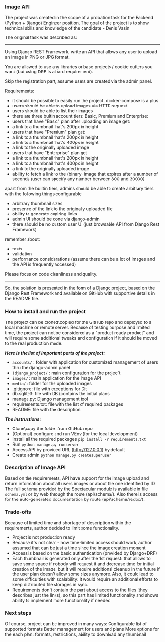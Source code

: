 ### Image API

The project was created in the scope of a probation task for the Backend (Python + Django) Engineer position. The goal of the project is to show technical skills and knowledge of the candidate - Denis Vasin

The original task was described as:
_______________________________________________________
Using Django REST Framework, write an API that allows any user to upload an image in PNG or JPG format.

You are allowed to use any libraries or base projects / cookie cutters you want (but using DRF is a hard requirement).

Skip the registration part, assume users are created via the admin panel.

Requirements:
* it should be possible to easily run the project. docker-compose is a plus
* users should be able to upload images via HTTP request
* users should be able to list their images
* there are three bultin account tiers: Basic, Premium and Enterprise:
* users that have "Basic" plan after uploading an image get: 
* a link to a thumbnail that's 200px in height
* users that have "Premium" plan get:
* a link to a thumbnail that's 200px in height
* a link to a thumbnail that's 400px in height
* a link to the originally uploaded image
* users that have "Enterprise" plan get
* a link to a thumbnail that's 200px in height
* a link to a thumbnail that's 400px in height
* a link to the originally uploaded image
* ability to fetch a link to the (binary) image that expires after a number of seconds (user can specify any number between 300 and 30000)

apart from the builtin tiers, admins should be able to create arbitrary tiers with the following things configurable:
* arbitrary thumbnail sizes
* presence of the link to the originally uploaded file
* ability to generate expiring links
* admin UI should be done via django-admin
* there should be no custom user UI (just browsable API from Django Rest Framework)

remember about:
* tests
* validation
* performance considerations (assume there can be a lot of images and the API is frequently accessed)


Please focus on code cleanliness and quality.
_______________________________________________________

So, the solution is presented in the form of a Django project, based on the Django Rest Framework and available on GitHub with supportive details in the README file.

### How to install and run the project

The project can be cloned\copied for the GitHub repo and deployed to a local machine or remote server. Because of testing purpose and limited time, the project can not be considered as a "product ready product" and will require some additional tweaks and configuration if it should be moved to the real production mode.

***Here is the list of important parts of the project:***
* `accounts/` : folder with application for customized management of users thru the django-admin panel
* `(django_project/` : main configuration for the projec`t
* `images/` : main application for the Image API
* `media/` : folder for the uploaded images
* .gitignore: file with exceptions for Git
* db.sqlite3: file with DB (contains the initial plans)
* manage.py: Django management tool
* requirements.txt: file with the list of required packages
* README: file with the description

***The instructions:***
* Clone\copy the folder from GitHub repo
* (Optional) configure and run VEnv (for the local development)
* Install all the required packages `pip install -r requirements.txt`
* Run `python manage.py runserver`
* Access API by provided URL (http://127.0.0.1) by default
* Create admin `python manage.py createsuperuser`

### Description of Image API
Based on the requirements, API have support for the image upload and return information about all users images or about the one identified by ID
The full schema provided by the Spectacular module is available in file `schema.yml` or by web through the route (api/schema/). Also there is access for the auto-generated documentation by route (api/schema/redoc/).

### Trade-offs
Because of limited time and shortage of description within the requirements, author decided to limit some functionality. 
* Project is not production ready
* Because it's not clear - how time-limited access should work, author assumed that can be just a time since the image creation moment
* Access is based on the basic authentication (provided by Django+DRF)
* Each thumbnail is generated only after the 1st request: that allows to save some space if nobody will request it and decrease time for initial creation of the image, but it will require additional cleanup in the future if the user plan doesn't allow some sizes anymore. Also, it could lead to some difficulties with scalability: it would require an additional efforts to keep distributed file storages in sync.
* Requirements don't contain the part about access to the files (they describes just the links), so this part has limited functionality and shows ability to implement more functionality if needed

### Next steps
Of course, project can be improved in many ways:
Configurable list of supported formats
Better management for users and plans
More options for the each plan: formats, restrictions, ability to download any thumbnail 
